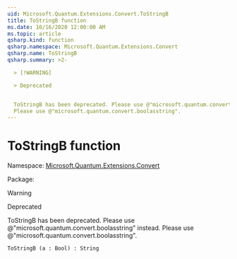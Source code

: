 ```yaml
---
uid: Microsoft.Quantum.Extensions.Convert.ToStringB
title: ToStringB function
ms.date: 10/16/2020 12:00:00 AM
ms.topic: article
qsharp.kind: function
qsharp.namespace: Microsoft.Quantum.Extensions.Convert
qsharp.name: ToStringB
qsharp.summary: >2-

  > [!WARNING]

  > Deprecated


  ToStringB has been deprecated. Please use @"microsoft.quantum.convert.boolasstring" instead.
  Please use @"microsoft.quantum.convert.boolasstring".
---
```


# ToStringB function

Namespace: [Microsoft.Quantum.Extensions.Convert](xref:Microsoft.Quantum.Extensions.Convert)

Package: [](https://nuget.org/packages/)


> [!WARNING]
> Deprecated
ToStringB has been deprecated. Please use @"microsoft.quantum.convert.boolasstring" instead.Please use @"microsoft.quantum.convert.boolasstring".

```Q#
ToStringB (a : Bool) : String
```
